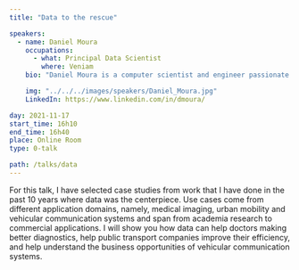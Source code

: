 ```yaml
---
title: "Data to the rescue"

speakers:
  - name: Daniel Moura
    occupations:
      - what: Principal Data Scientist
        where: Veniam
    bio: "Daniel Moura is a computer scientist and engineer passionate about data and algorithms. He is the Principal Data Scientist at Veniam where he leads Data Science and Data Engineering since 2015 and is helping to make Veniam the next unicorn :-) Before joining Veniam, Daniel lead the Data area of the FP7 Future Cities project, was a Researcher at the University of Porto and Visiting Researcher at the University College of London, the University of Gent and the École Polytechnique de Montréal. Daniel’s work crosses several application domains (e.g. medical imaging, public transport, vehicular communication systems, adhesive compounds) in the areas of Data Science/Analysis/Engineering, Machine Learning, Computer Vision and Intelligent Systems. PhD in Computing Engineering (2011), MSc in Artificial Intelligence (2006) and graduated in Computing Engineering (2001) by the University of Porto, Daniel authored 15 patents, 9 publications in peer-reviewed journals, and 2 blog posts on Medium :-) He is now venturing into the open source world with the SpyQL project. "

    img: "../../../images/speakers/Daniel_Moura.jpg"
    LinkedIn: https://www.linkedin.com/in/dmoura/

day: 2021-11-17
start_time: 16h10
end_time: 16h40
place: Online Room
type: 0-talk

path: /talks/data
---
```


For this talk, I have selected case studies from work that I have done in the past 10 years where data was the centerpiece. Use cases come from different application domains, namely, medical imaging, urban mobility and vehicular communication systems and span from academia research to commercial applications. I will show you how data can help doctors making better diagnostics, help public transport companies improve their efficiency, and help understand the business opportunities of vehicular communication systems.
